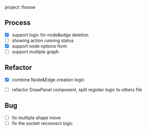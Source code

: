 project: flooow


## Process
- [X] support logic for node&edge deletion
- [ ] showing action running status
- [X] support node options form
- [ ] support multiple graph

## Refactor
- [X] combine Node&Edge creation logic
- [ ] refactor DrawPanel component, split register logic to others file


## Bug
- [ ] fix multiple shape move
- [ ] fix the socket reconnect logic
